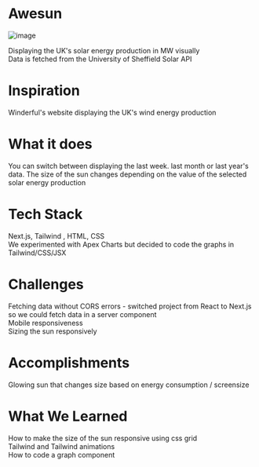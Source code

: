 # Awesun

![image](https://github.com/SaraThampi/Solar-Energy/assets/128574441/f0a8c261-d52d-46ca-bb75-1b53c3141696)

Displaying the UK's solar energy production in MW visually \
Data is fetched from the University of Sheffield Solar API

# Inspiration
Winderful's website displaying the UK's wind energy production

# What it does
You can switch between displaying the last week. last month or last year's data.
The size of the sun changes depending on the value of the selected solar energy production

# Tech Stack
Next.js, Tailwind , HTML, CSS \
We experimented with Apex Charts but decided to code the graphs in Tailwind/CSS/JSX

# Challenges
Fetching data without CORS errors - switched project from React to Next.js so we could fetch data in a server component \
Mobile responsiveness \
Sizing the sun responsively

# Accomplishments
Glowing sun that changes size based on energy consumption / screensize

# What We Learned
How to make the size of the sun responsive using css grid \
Tailwind and Tailwind animations \
How to code a graph component
